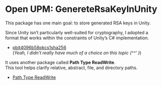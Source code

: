 # Open UPM: GenereteRsaKeyInUnity

This package has one main goal: to store generated RSA keys in Unity.

Since Unity isn’t particularly well-suited for cryptography, I adopted a format that works within the constraints of Unity’s C# implementation.  
- [pbit4096b58pkcs1sha256](https://openupm.com/packages/be.elab.pbit4096b58pkcs1sha256/)  
(_Yeah, I didn’t really have much of a choice on this topic (^^' )_)

It uses another package called **Path Type ReadWrite**.  
This tool helps clarify relative, abstract, file, and directory paths.  
- [Path Type ReadWrite](https://openupm.com/packages/be.elab.pathtype/)  
